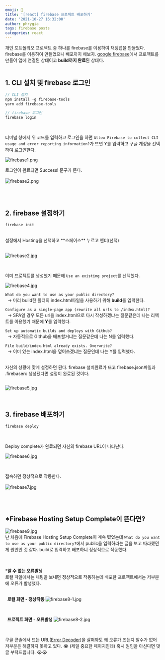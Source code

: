 ```yaml
---
emoji: 📓
title: '[react] firebase 프로젝트 배포하기'
date: '2021-10-27 16:32:00'
author: phrygia
tags: firebase posts
categories: react
---
```


개인 포트폴리오 프로젝트 중 하나를 firebase를 이용하여 채팅앱을 만들었다. firebase를 이용하여 만들었으니 배포까지 해보자. <a href="https://firebase.google.com/" target="_blank">google firebase</a>에서 프로젝트를 만들어 앱에 연결된 상태이고 **build까지 완료**된 상태다. <br><br>


## 1. CLI 설치 및 firebase 로그인

```js
// CLI 설치
npm install -g firebase-tools
yarn add firebase-tools

// firebase 로그인
firebase login
```
<br>

터미널 창에서 위 코드를 입력하고 로그인을 하면 `Allow Firebase to collect CLI usage and error reporting information?`가 뜨면 Y를 입력하고 구글 계정을 선택하여 로그인한다.<br>

![firebase1.png](firebase1.png)

로그인이 완료되면 Success! 문구가 뜬다.<br><br>
![firebase2.png](firebase2.png)

<br><br>

## 2. firebase 설정하기

```js
firebase init
```

<br>
설정에서 Hosting을 선택하고 **스페이스** 누르고 엔터(선택) <br><br>

![firebase2.jpg](firebase2.jpg)

<br>

이미 프로젝트를 생성했기 때문에 `Use an existing project`를 선택했다.<br>

![firebase4.jpg](firebase4.jpg)

`What do you want to use as your public directory?` <br>
&nbsp; → 미리 build한 폴더의 index.html파일을 사용하기 위해 **build**를 입력한다.<br>

`Configure as a single-page app (rewrite all urls to /index.html)?` <br>
&nbsp; → SPA일 경우 모든 url을 index.html으로 다시 작성하겠냐는 질문같은데 나는 리액트를 이용했기 때문에 **Y**를 입력했다.<br>

`Set up automatic builds and deploys with Github?` <br>
&nbsp; → 자동적으로 Github을 배포할거냐는 질문같은데 나는 N를 입력했다.<br>

`File build/index.html already exists. Overwrite?` <br>
&nbsp; → 이미 있는 index.html을 덮어쓰겠냐는 질문인데 나는 Y를 입력했다. <br><br>

자신의 상황에 맞게 설정하면 된다. firebase 설치완료가 뜨고 firebase.json파일과 .firebaserc 생성됐다면 설정이 완료된 것이다.

<div style="display:inline-block">

![firebase5.jpg](firebase5.jpg)

</div>
<br><br>

## 3. firebase 배포하기
```js
firebase deploy
```
<br>

Deploy complete가 완료되면 자신의 firebase URL이 나타난다. <br>

![firebase6.jpg](firebase6.jpg)

<br>

접속하면 정상적으로 작동한다.<br><br>
![firebase7.jpg](firebase7.jpg)

<br><br>

## *Firebase Hosting Setup Complete이 뜬다면?

![firebase9.jpg](firebase9.jpg)<br>
난 처음에 Firebase Hosting Setup Complete이 계속 떴었는데 `What do you want to use as your public directory?`에서 public을 입력하라는 글을 보고 따라했던게 원인인 것 같다. build로 입력하고 배포하니 정상적으로 작동했다.<br><br><br>


***알 수 없는 오류발생** <br>
로컬 파일에서는 채팅을 보내면 정상적으로 작동하는데 배포한 프로젝트에서는 저부분에 오류가 발생했다.<br><br>

**&nbsp;&nbsp;로컬 화면 - 정상작동**
![firebase8-1.jpg](firebase8-1.jpg)

<br>

**&nbsp;&nbsp;프로젝트 화면 - 오류발생**
![firebase8-2.jpg](firebase8-2.jpg)

<br>

구글 콘솔에서 뜨는 URL(<a href="https://reactjs.org/docs/error-decoder.html/?invariant=152&args[]=Component" target="_blank">Error Decoder</a>)을 살펴봐도 왜 오류가 뜨는지 알수가 없어 저부분은 해결하지 못하고 있다. 😭 (제일 중요한 페이지인데) 혹시 원인을 아신다면 댓글 부탁드립니다. 😭😭

<br><br>

```toc

```
